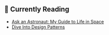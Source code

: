 ## 📖 Currently Reading
* [Ask an Astronaut: My Guide to Life in Space](https://www.goodreads.com/review/show/3656864921)
* [Dive Into Design Patterns](https://www.goodreads.com/review/show/3578892807)
